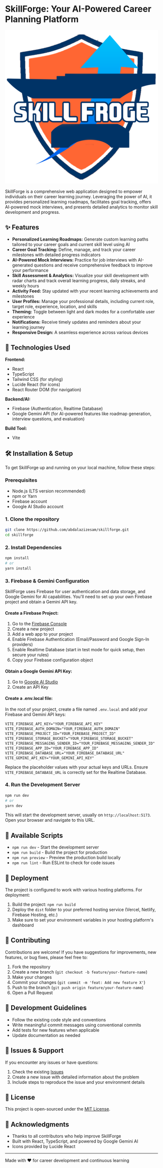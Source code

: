 # SkillForge: Your AI-Powered Career Planning Platform

![SkillForge Logo](/src/assets/skillfroge.png)

SkillForge is a comprehensive web application designed to empower individuals on their career learning journey. Leveraging the power of AI, it provides personalized learning roadmaps, facilitates goal tracking, offers AI-powered mock interviews, and presents detailed analytics to monitor skill development and progress.

## ✨ Features

- **Personalized Learning Roadmaps:** Generate custom learning paths tailored to your career goals and current skill level using AI
- **Career Goal Tracking:** Define, manage, and track your career milestones with detailed progress indicators
- **AI-Powered Mock Interviews:** Practice for job interviews with AI-generated questions and receive comprehensive feedback to improve your performance
- **Skill Assessment & Analytics:** Visualize your skill development with radar charts and track overall learning progress, daily streaks, and weekly hours
- **Activity Feed:** Stay updated with your recent learning achievements and milestones
- **User Profiles:** Manage your professional details, including current role, target role, experience, location, and skills
- **Theming:** Toggle between light and dark modes for a comfortable user experience
- **Notifications:** Receive timely updates and reminders about your learning journey
- **Responsive Design:** A seamless experience across various devices

## 🚀 Technologies Used

**Frontend:**
- React
- TypeScript
- Tailwind CSS (for styling)
- Lucide React (for icons)
- React Router DOM (for navigation)

**Backend/AI:**
- Firebase (Authentication, Realtime Database)
- Google Gemini API (for AI-powered features like roadmap generation, interview questions, and evaluation)

**Build Tool:**
- Vite

## 🛠️ Installation & Setup

To get SkillForge up and running on your local machine, follow these steps:

### Prerequisites

- Node.js (LTS version recommended)
- npm or Yarn
- Firebase account
- Google AI Studio account

### 1. Clone the repository

```bash
git clone https://github.com/abdalazizesam/skillforge.git
cd skillforge
```

### 2. Install Dependencies

```bash
npm install
# or
yarn install
```

### 3. Firebase & Gemini Configuration

SkillForge uses Firebase for user authentication and data storage, and Google Gemini for AI capabilities. You'll need to set up your own Firebase project and obtain a Gemini API key.

#### Create a Firebase Project:

1. Go to the [Firebase Console](https://console.firebase.google.com/)
2. Create a new project
3. Add a web app to your project
4. Enable Firebase Authentication (Email/Password and Google Sign-In providers)
5. Enable Realtime Database (start in test mode for quick setup, then secure your rules)
6. Copy your Firebase configuration object

#### Obtain a Google Gemini API Key:

1. Go to [Google AI Studio](https://makersuite.google.com/app/apikey)
2. Create an API Key

#### Create a .env.local file:

In the root of your project, create a file named `.env.local` and add your Firebase and Gemini API keys:

```env
VITE_FIREBASE_API_KEY="YOUR_FIREBASE_API_KEY"
VITE_FIREBASE_AUTH_DOMAIN="YOUR_FIREBASE_AUTH_DOMAIN"
VITE_FIREBASE_PROJECT_ID="YOUR_FIREBASE_PROJECT_ID"
VITE_FIREBASE_STORAGE_BUCKET="YOUR_FIREBASE_STORAGE_BUCKET"
VITE_FIREBASE_MESSAGING_SENDER_ID="YOUR_FIREBASE_MESSAGING_SENDER_ID"
VITE_FIREBASE_APP_ID="YOUR_FIREBASE_APP_ID"
VITE_FIREBASE_DATABASE_URL="YOUR_FIREBASE_DATABASE_URL"
VITE_GEMINI_API_KEY="YOUR_GEMINI_API_KEY"
```

Replace the placeholder values with your actual keys and URLs. Ensure `VITE_FIREBASE_DATABASE_URL` is correctly set for the Realtime Database.

### 4. Run the Development Server

```bash
npm run dev
# or
yarn dev
```

This will start the development server, usually on `http://localhost:5173`. Open your browser and navigate to this URL.



## 🔧 Available Scripts

- `npm run dev` - Start the development server
- `npm run build` - Build the project for production
- `npm run preview` - Preview the production build locally
- `npm run lint` - Run ESLint to check for code issues

## 🚀 Deployment

The project is configured to work with various hosting platforms. For deployment:

1. Build the project: `npm run build`
2. Deploy the `dist` folder to your preferred hosting service (Vercel, Netlify, Firebase Hosting, etc.)
3. Make sure to set your environment variables in your hosting platform's dashboard

## 🤝 Contributing

Contributions are welcome! If you have suggestions for improvements, new features, or bug fixes, please feel free to:

1. Fork the repository
2. Create a new branch (`git checkout -b feature/your-feature-name`)
3. Make your changes
4. Commit your changes (`git commit -m 'feat: Add new feature X'`)
5. Push to the branch (`git push origin feature/your-feature-name`)
6. Open a Pull Request

## 📝 Development Guidelines

- Follow the existing code style and conventions
- Write meaningful commit messages using conventional commits
- Add tests for new features when applicable
- Update documentation as needed

## 🐛 Issues & Support

If you encounter any issues or have questions:

1. Check the existing [Issues](https://github.com/abdalazizesam/skillforge/issues)
2. Create a new issue with detailed information about the problem
3. Include steps to reproduce the issue and your environment details

## 📄 License

This project is open-sourced under the [MIT License](LICENSE).

## 🙏 Acknowledgments

- Thanks to all contributors who help improve SkillForge
- Built with React, TypeScript, and powered by Google Gemini AI
- Icons provided by Lucide React

---

Made with ❤️ for career development and continuous learning